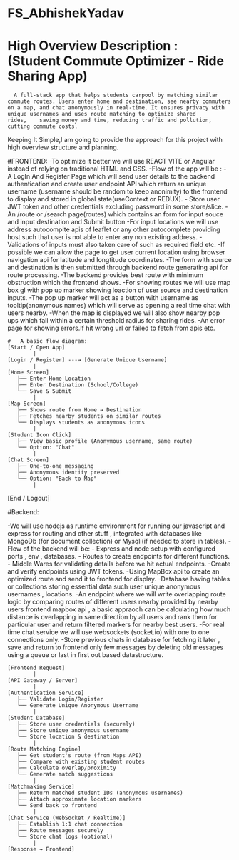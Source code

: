 # FS_AbhishekYadav
# High Overview Description : (Student Commute Optimizer - Ride Sharing App) 
      A full-stack app that helps students carpool by matching similar commute routes. Users enter home and destination, see nearby commuters on a map, and chat anonymously in real-time. It ensures privacy with unique usernames and uses route matching to optimize shared           rides,    saving money and time, reducing traffic and pollution,  cutting commute costs.

Keeping It Simple,I am going to provide the approach for this project with high overview structure and planning.

#FRONTEND: 
-To optimize it better we will use REACT VITE or Angular instead of relying on traditional HTML and CSS.
-Flow of the app will be : 
    - A LogIn And Register Page which will send user details to the backend authentication and create user endpoint API which return an unique username (username should be random to keep anonimity) to the frontend to display and stored in global state(useContext or REDUX).
    - Store user JWT token and other credentials excluding password in some store/slice.
    - An /route or /search page(routes) which contains an form for input souce and input destination and Submit button
    -For input locations we will use address autocomplte apis of leaflet or any other autocomplete providing host such that user is not able to enter any non existing address.
    -Validations of inputs must also taken care of such as required field etc.
    -If possible we can allow the page to get user current location using browser navigation api for latitude and longtitude coordinates.
    -The form with source and destination is then submitted through backend route generating api for route processing.
    -The backend provides best route with minimum obstruction which the frontend shows.
    -For showing routes we will use map box gl with pop up marker showing loaction of user source and destination inputs.
    -The pop up marker will act as a button with username as tooltip(anonymous names) which will serve as opening a real time chat with users nearby.
    -When the map is displayed we will also show nearby pop ups which fall within a certain threshold radius for sharing rides.
    -An error page for showing errors.If hit wrong url or failed to fetch from apis etc.


    #   A basic flow diagram:
    [Start / Open App]
            |
    [Login / Register] ---→ [Generate Unique Username]
            |
    [Home Screen]
       ├── Enter Home Location
       ├── Enter Destination (School/College)
       └── Save & Submit
            |
    [Map Screen]
       ├── Shows route from Home → Destination
       ├── Fetches nearby students on similar routes
       └── Displays students as anonymous icons
            |
    [Student Icon Click]
       ├── View basic profile (Anonymous username, same route)
       └── Option: "Chat"
            |
    [Chat Screen]
       ├── One-to-one messaging
       ├── Anonymous identity preserved
       └── Option: "Back to Map"
            |
  [End / Logout]

  #Backend:

  -We will use nodejs as runtime environment for running our javascript and express for routing and other stuff , integrated with databases like MongoDb (for document collection) or Mysqli(if needed to store in tables).
  -Flow of the backend will be:
      - Express and node setup with configured ports , env , databases.
      - Routes to create endpoints for different functions.
      - Middle Wares for validating details before we hit actual endpoints.
      -Create and verify endpoints using JWT tokens.
      -Using MapBox api to create an optimized route and send it to frontend for display.
      -Database having tables or collections storing essential data such user unique anonymous usernames , locations.
      -An endpoint where we will write overlapping route logic by comparing routes of different users nearby provided by nearby users frontend mapbox api , a basic appraoch can be calculating how much distance is overlapping in same direction by all users and rank them         for particular user and return filtered markers for nearby best users.
      -For real time chat service we will use websockets (socket.io) with one to one connections only.
      -Store previous chats in database for fetching it later , save and return to frontend only few messages by deleting old messages using a queue or last in first out based datastructure.


    [Frontend Request]  
            |  
    [API Gateway / Server]  
            |  
    [Authentication Service]  
       ├── Validate Login/Register  
       └── Generate Unique Anonymous Username  
            |  
    [Student Database]  
       ├── Store user credentials (securely)  
       ├── Store unique anonymous username  
       └── Store location & destination  
            |  
    [Route Matching Engine]  
       ├── Get student's route (from Maps API)  
       ├── Compare with existing student routes  
       ├── Calculate overlap/proximity  
       └── Generate match suggestions  
            |   
    [Matchmaking Service]  
       ├── Return matched student IDs (anonymous usernames)  
       ├── Attach approximate location markers  
       └── Send back to frontend  
            |  
    [Chat Service (WebSocket / Realtime)]  
       ├── Establish 1:1 chat connection  
       ├── Route messages securely  
       └── Store chat logs (optional)  
            |  
    [Response → Frontend]
          
      
